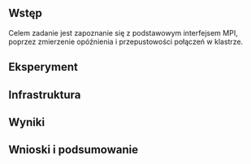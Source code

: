 Wstęp
---

Celem zadanie jest zapoznanie się z podstawowym interfejsem MPI, poprzez zmierzenie opóźnienia i przepustowości połączeń w klastrze.

Eksperyment
---

Infrastruktura
---

Wyniki
---

Wnioski i podsumowanie
---
